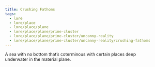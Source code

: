 ```yaml
---
title: Crushing Fathoms
tags:
  - lore
  - lore/place
  - lore/place/plane
  - lore/place/plane/prime-cluster
  - lore/place/plane/prime-cluster/uncanny-reality
  - lore/place/plane/prime-cluster/uncanny-reality/crushing-fathoms
---
```


A sea with no bottom that’s coterminous with certain places deep underwater in the material plane.
